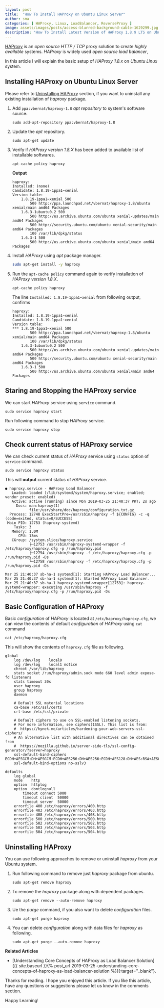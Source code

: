 ```yaml
---
layout: post
title:  "How To Install HAProxy on Ubuntu Linux Server"
author: sma
categories: [ HAProxy, Linux, LoadBalancer, ReverseProxy ]
image: assets/images/posts/access-blurred-background-cable-1629299.jpg
description: "How To Install Latest Version of HAProxy 1.8.9 LTS on Ubuntu Linux Server?"
---
```


[HAProxy](http://www.haproxy.org) is an *open source* *HTTP / TCP*  proxy solution to create *highly available* systems. *HAProxy* is widely used *open source* *load balancer*, 

In this article I will explain the basic setup of *HAProxy 1.8.x* on *Ubuntu Linux* system.

## Installing HAProxy on Ubuntu Linux Server

Please refer to [Uninstalling HAProxy](#uninstalling-haproxy) section, if you want to uninstall any existing installation of *haproxy* package.

1. Add `ppa:vbernat/haproxy-1.8` *apt repository* to system's software source.
	```
	sudo add-apt-repository ppa:vbernat/haproxy-1.8
	```
2. Update the *apt* repository.
	```
	sudo apt-get update
	```
3. Verify if *HAProxy version 1.8.X* has been added to available list of installable softwares.
	```
	apt-cache policy haproxy
	```
	**Output**
	```
	haproxy:
	Installed: (none)
	Candidate: 1.8.19-1ppa1~xenial
	Version table:
		1.8.19-1ppa1~xenial 500
			500 http://ppa.launchpad.net/vbernat/haproxy-1.8/ubuntu xenial/main amd64 Packages
		1.6.3-1ubuntu0.2 500
			500 http://us.archive.ubuntu.com/ubuntu xenial-updates/main amd64 Packages
			500 http://security.ubuntu.com/ubuntu xenial-security/main amd64 Packages
			100 /var/lib/dpkg/status
		1.6.3-1 500
			500 http://us.archive.ubuntu.com/ubuntu xenial/main amd64 Packages	
	```
4. Install *HAProxy* using *apt* package manager. 	
	```bash
	sudo apt-get install -y haproxy
	```
3. Run the `apt-cache policy` command again to verify installation of *HAProxy version 1.8.X*.
	```
	apt-cache policy haproxy
	```
	The line `Installed: 1.8.19-1ppa1~xenial` from following output, confirms 
	```
	haproxy:
	Installed: 1.8.19-1ppa1~xenial
	Candidate: 1.8.19-1ppa1~xenial
	Version table:
	*** 1.8.19-1ppa1~xenial 500
			500 http://ppa.launchpad.net/vbernat/haproxy-1.8/ubuntu xenial/main amd64 Packages
			100 /var/lib/dpkg/status
		1.6.3-1ubuntu0.2 500
			500 http://us.archive.ubuntu.com/ubuntu xenial-updates/main amd64 Packages
			500 http://security.ubuntu.com/ubuntu xenial-security/main amd64 Packages
		1.6.3-1 500
			500 http://us.archive.ubuntu.com/ubuntu xenial/main amd64 Packages	
	```

## Staring and Stopping the HAProxy service

We can start *HAProxy* service using `service` command.

```
sudo service haproxy start
```

Run following command to stop *HAProxy* service.

```
sudo service haproxy stop
```

## Check current status of HAProxy service

We can check current status of *HAProxy* service using `status` option of `service` command.

```
sudo service haproxy status
```

This will **output** current status of *HAProxy* service.

```
● haproxy.service - HAProxy Load Balancer
   Loaded: loaded (/lib/systemd/system/haproxy.service; enabled; vendor preset: enabled)
   Active: active (running) since Mon 2019-03-25 21:40:37 PKT; 2s ago
     Docs: man:haproxy(1)
           file:/usr/share/doc/haproxy/configuration.txt.gz
  Process: 12748 ExecStartPre=/usr/sbin/haproxy -f ${CONFIG} -c -q (code=exited, status=0/SUCCESS)
 Main PID: 12753 (haproxy-systemd)
    Tasks: 3
   Memory: 1.0M
      CPU: 13ms
   CGroup: /system.slice/haproxy.service
           ├─12753 /usr/sbin/haproxy-systemd-wrapper -f /etc/haproxy/haproxy.cfg -p /run/haproxy.pid
           ├─12754 /usr/sbin/haproxy -f /etc/haproxy/haproxy.cfg -p /run/haproxy.pid -Ds
           └─12758 /usr/sbin/haproxy -f /etc/haproxy/haproxy.cfg -p /run/haproxy.pid -Ds

Mar 25 21:40:37 sb-ha-1 systemd[1]: Starting HAProxy Load Balancer...
Mar 25 21:40:37 sb-ha-1 systemd[1]: Started HAProxy Load Balancer.
Mar 25 21:40:37 sb-ha-1 haproxy-systemd-wrapper[12753]: haproxy-systemd-wrapper: executing /usr/sbin/haproxy -f /etc/haproxy/haproxy.cfg -p /run/haproxy.pid -Ds
```

## Basic Configuration of HAProxy

Basic *configuration* of *HAProxy* is located at `/etc/haproxy/haproxy.cfg`, we can view the contents of default *configuration* of *HAProxy* using `cat` command

```
cat /etc/haproxy/haproxy.cfg
```

This will show the contents of `haproxy.cfg` file as following.

```
global
	log /dev/log	local0
	log /dev/log	local1 notice
	chroot /var/lib/haproxy
	stats socket /run/haproxy/admin.sock mode 660 level admin expose-fd listeners
	stats timeout 30s
	user haproxy
	group haproxy
	daemon

	# Default SSL material locations
	ca-base /etc/ssl/certs
	crt-base /etc/ssl/private

	# Default ciphers to use on SSL-enabled listening sockets.
	# For more information, see ciphers(1SSL). This list is from:
	#  https://hynek.me/articles/hardening-your-web-servers-ssl-ciphers/
	# An alternative list with additional directives can be obtained from
	#  https://mozilla.github.io/server-side-tls/ssl-config-generator/?server=haproxy
	ssl-default-bind-ciphers ECDH+AESGCM:DH+AESGCM:ECDH+AES256:DH+AES256:ECDH+AES128:DH+AES:RSA+AESGCM:RSA+AES:!aNULL:!MD5:!DSS
	ssl-default-bind-options no-sslv3

defaults
	log	global
	mode	http
	option	httplog
	option	dontlognull
        timeout connect 5000
        timeout client  50000
        timeout server  50000
	errorfile 400 /etc/haproxy/errors/400.http
	errorfile 403 /etc/haproxy/errors/403.http
	errorfile 408 /etc/haproxy/errors/408.http
	errorfile 500 /etc/haproxy/errors/500.http
	errorfile 502 /etc/haproxy/errors/502.http
	errorfile 503 /etc/haproxy/errors/503.http
	errorfile 504 /etc/haproxy/errors/504.http
```

## Uninstalling HAProxy

You can use following approaches to remove or uninstall *haproxy* from your Ubuntu system.

1. Run following command to remove just *haproxy* package from ubuntu.
	```
	sudo apt-get remove haproxy
	```
2. To remove the *haproxy* package along with dependent packages.
	```
	sudo apt-get remove --auto-remove haproxy
	```
3. Ue the *purge* command, if you also want to delete *configuration* files.
	```
	sudo apt-get purge haproxy
	```
4. You can delete *configuration* along with data files for *haproxy* as following.
	```
	sudo apt-get purge --auto-remove haproxy
	```

**Related Articles**

- [Understanding Core Concepts of HAProxy as Load Balancer Solution]({{ site.baseurl }}{% post_url 2019-03-25-understanding-core-concepts-of-haproxy-as-load-balancer-solution %}){:target="_blank"}.


Thanks for reading. I hope you enjoyed this article. If you like this article, have any questions or suggestions please let us know in the comments section.

Happy Learning!
